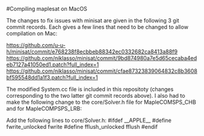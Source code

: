 #Compiling maplesat on MacOS

The changes to fix issues with minisat are given in the following 3 git commit records. Each gives a few lines that need to be changed to allow compilation on Mac:

https://github.com/u-u-h/minisat/commit/e768238f8ecbbeb88342ec0332682ca8413a88f9
https://github.com/niklasso/minisat/commit/9bd874980a7e5d65cecaba4edeb7127a41050ed1.patch?full_index=1
https://github.com/niklasso/minisat/commit/cfae87323839064832c8b3608bf595548dd1a1f3.patch?full_index=1

The modified System.cc file is included in this repositoty (changes corresponding to the two latter git commit records above).
I also had to make the following change to the core/Solver.h file for MapleCOMSPS_CHB and for MapleCOMPSPS_LRB:

Add the following lines to core/Solver.h:
\#ifdef \_\_APPLE\_\_
  \#define fwrite_unlocked fwrite
  \#define fflush_unlocked fflush
\#endif
